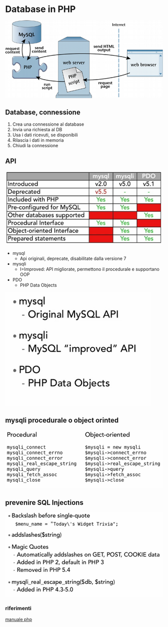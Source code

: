 # Database in PHP

![API DB](img/big_picture.png)

## Database, connessione

1. Crea una connessione al database
2. Invia una richiesta al DB
3. Usa i dati ricevuti, se disponibili
4. Rilascia i dati in memoria
5. Chiudi la connessione

## API

![API DB](img/api_DB.png)

* mysql
  * Api originali, deprecate, disabilitate dalla versione 7
* mysqli
  * I=Improved: API migliorate, permettono il procedurale e supportano OOP
* PDO
  * PHP Data Objects

![API DB](img/api_DB2.png)

## mysqli procedurale o object orinted

![API DB](img/api_DB_OOP.png)

## prevenire SQL Injections

![API DB](img/sql_injection.png)

### riferimenti

[manuale php](http://php.net/manual/en/mysqlinfo.api.choosing.php)